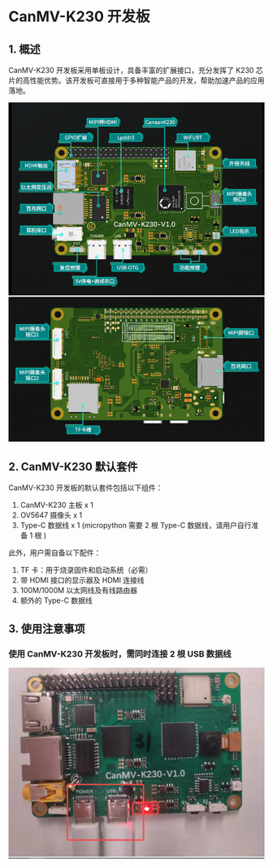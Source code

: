 # CanMV-K230 开发板

## 1. 概述

CanMV-K230 开发板采用单板设计，具备丰富的扩展接口，充分发挥了 K230 芯片的高性能优势。该开发板可直接用于多种智能产品的开发，帮助加速产品的应用落地。

![board-front](../../images/CanMV-K230_front.png)
![board-behind](../../images/CanMV-K230_behind.png)

## 2. CanMV-K230 默认套件

CanMV-K230 开发板的默认套件包括以下组件：

1. CanMV-K230 主板 x 1
1. OV5647 摄像头 x 1
1. Type-C 数据线 x 1 (micropython 需要 2 根 Type-C 数据线，请用户自行准备 1 根 )

此外，用户需自备以下配件：

1. TF 卡：用于烧录固件和启动系统（必需）
1. 带 HDMI 接口的显示器及 HDMI 连接线
1. 100M/1000M 以太网线及有线路由器
1. 额外的 Type-C 数据线

## 3. 使用注意事项

### 使用 CanMV-K230 开发板时，需同时连接 2 根 USB 数据线

![canmv-k230-board](../../images/CanMV-K230-poweron.png)
